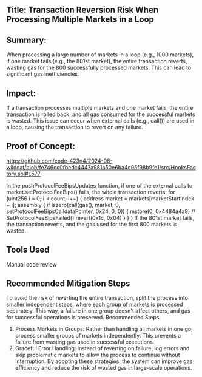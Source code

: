 ## Title: Transaction Reversion Risk When Processing Multiple Markets in a Loop

## Summary:
When processing a large number of markets in a loop (e.g., 1000 markets), if one market fails (e.g., the 801st market), the entire transaction reverts, wasting gas for the 800 successfully processed markets. This can lead to significant gas inefficiencies.

## Impact:
If a transaction processes multiple markets and one market fails, the entire transaction is rolled back, and all gas consumed for the successful markets is wasted. This issue can occur when external calls (e.g., call()) are used in a loop, causing the transaction to revert on any failure.
## Proof of Concept:

https://github.com/code-423n4/2024-08-wildcat/blob/fe746cc0fbedc4447a981a50e6ba4c95f98b9fe1/src/HooksFactory.sol#L577

In the pushProtocolFeeBipsUpdates function, if one of the external calls to market.setProtocolFeeBips() fails, the whole transaction reverts:
for (uint256 i = 0; i < count; i++) {
    address market = markets[marketStartIndex + i];
    assembly {
        if iszero(call(gas(), market, 0, setProtocolFeeBipsCalldataPointer, 0x24, 0, 0)) {
            mstore(0, 0x4484a4a9) // SetProtocolFeeBipsFailed()
            revert(0x1c, 0x04)
        }
    }
}
If the 801st market fails, the transaction reverts, and the gas used for the first 800 markets is wasted.

## Tools Used
Manual code review

## Recommended Mitigation Steps
To avoid the risk of reverting the entire transaction, split the process into smaller independent steps, where each group of markets is processed separately. This way, a failure in one group doesn't affect others, and gas for successful operations is preserved.
Recommended Steps:
1.	Process Markets in Groups: Rather than handling all markets in one go, process smaller groups of markets independently. This prevents a failure from wasting gas used in successful executions.
2.	Graceful Error Handling: Instead of reverting on failure, log errors and skip problematic markets to allow the process to continue without interruption.
By adopting these strategies, the system can improve gas efficiency and reduce the risk of wasted gas in large-scale operations.

